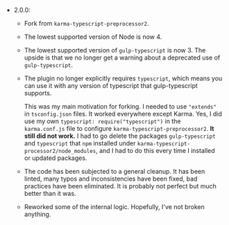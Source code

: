 * 2.0.0:

  - Fork from ``karma-typescript-preprocessor2``.

  - The lowest supported version of Node is now 4.

  - The lowest supported version of ``gulp-typescript`` is now 3. The upside is
    that we no longer get a warning about a deprecated use of
    ``gulp-typescript``.

  - The plugin no longer explicitly requires ``typescript``, which means you can
    use it with any version of typescript that gulp-typescript supports.

    This was my main motivation for forking. I needed to use ``"extends"`` in
    ``tsconfig.json`` files. It worked everywhere except Karma. Yes, I did use
    my own ``typescript: require("typescript")`` in the ``karma.conf.js`` file
    to configure ``karma-typescript-preprocessor2``. **It still did not work.**
    I had to go delete the packages ``gulp-typescript`` and ``typescript`` that
    ``npm`` installed under ``karma-typescript-processor2/node_modules``, and I
    had to do this every time I installed or updated packages.

  - The code has been subjected to a general cleanup. It has been linted, many
    typos and inconsistencies have been fixed, bad practices have been
    eliminated. It is probably not perfect but much better than it was.

  - Reworked some of the internal logic. Hopefully, I've not broken anything.
